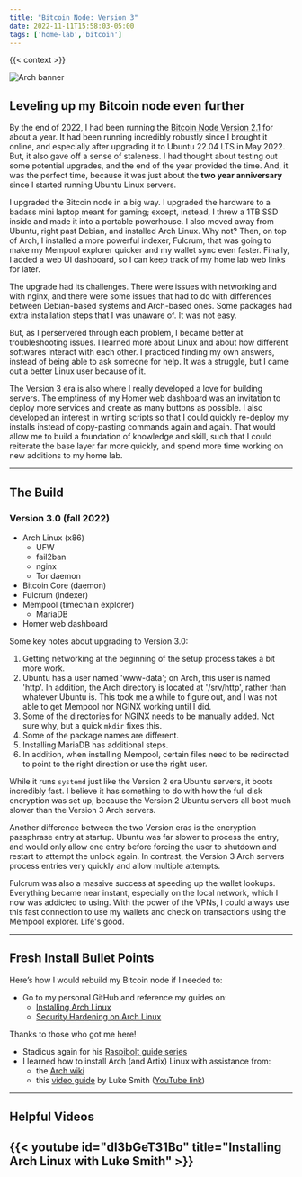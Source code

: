 ```yaml
---
title: "Bitcoin Node: Version 3"
date: 2022-11-11T15:58:03-05:00
tags: ['home-lab','bitcoin']
---
```


{{< context >}}

![Arch banner](/images/arch-banner.png)

## Leveling up my Bitcoin node even further

By the end of 2022, I had been running the [Bitcoin Node Version 2.1](/home-lab/bitcoin/bitcoin-node-v2#the-build) for about a year. It had been running incredibly robustly since I brought it online, and especially after upgrading it to Ubuntu 22.04 LTS in May 2022. But, it also gave off a sense of staleness. I had thought about testing out some potential upgrades, and the end of the year provided the time. And, it was the perfect time, because it was just about the **two year anniversary** since I started running Ubuntu Linux servers.

I upgraded the Bitcoin node in a big way. I upgraded the hardware to a badass mini laptop meant for gaming; except, instead, I threw a 1TB SSD inside and made it into a portable powerhouse. I also moved away from Ubuntu, right past Debian, and installed Arch Linux. Why not? Then, on top of Arch, I installed a more powerful indexer, Fulcrum, that was going to make my Mempool explorer quicker and my wallet sync even faster. Finally, I added a web UI dashboard, so I can keep track of my home lab web links for later.

The upgrade had its challenges. There were issues with networking and with nginx, and there were some issues that had to do with differences between Debian-based systems and Arch-based ones. Some packages had extra installation steps that I was unaware of. It was not easy.

But, as I perservered through each problem, I became better at troubleshooting issues. I learned more about Linux and about how different softwares interact with each other. I practiced finding my own answers, instead of being able to ask someone for help. It was a struggle, but I came out a better Linux user because of it.

The Version 3 era is also where I really developed a love for building servers. The emptiness of my Homer web dashboard was an invitation to deploy more services and create as many buttons as possible. I also developed an interest in writing scripts so that I could quickly re-deploy my installs instead of copy-pasting commands again and again. That would allow me to build a foundation of knowledge and skill, such that I could reiterate the base layer far more quickly, and spend more time working on new additions to my home lab.

---

## The Build

### Version 3.0 (fall 2022)

- Arch Linux (x86)
    - UFW
    - fail2ban
    - nginx
    - Tor daemon
- Bitcoin Core (daemon)
- Fulcrum (indexer)
- Mempool (timechain explorer)
    - MariaDB
- Homer web dashboard

Some key notes about upgrading to Version 3.0:

1. Getting networking at the beginning of the setup process takes a bit more work.
1. Ubuntu has a user named 'www-data'; on Arch, this user is named 'http'. In addition, the Arch directory is located at '/srv/http', rather than whatever Ubuntu is. This took me a while to figure out, and I was not able to get Mempool nor NGINX working until I did.
1. Some of the directories for NGINX needs to be manually added. Not sure why, but a quick `mkdir` fixes this.
1. Some of the package names are different.
1. Installing MariaDB has additional steps.
1. In addition, when installing Mempool, certain files need to be redirected to point to the right direction or use the right user.

While it runs `systemd` just like the Version 2 era Ubuntu servers, it boots incredibly fast. I believe it has something to do with how the full disk encryption was set up, because the Version 2 Ubuntu servers all boot much slower than the Version 3 Arch servers.

Another difference between the two Version eras is the encryption passphrase entry at startup. Ubuntu was far slower to process the entry, and would only allow one entry before forcing the user to shutdown and restart to attempt the unlock again. In contrast, the Version 3 Arch servers process entries very quickly and allow multiple attempts.

Fulcrum was also a massive success at speeding up the wallet lookups. Everything became near instant, especially on the local network, which I now was addicted to using. With the power of the VPNs, I could always use this fast connection to use my wallets and check on transactions using the Mempool explorer. Life's good.

---

## Fresh Install Bullet Points

Here’s how I would rebuild my Bitcoin node if I needed to:

- Go to my personal GitHub and reference my guides on:
    - [Installing Arch Linux](https://github.com/DavidVogelxyz/library/blob/master/install-os/install-arch.md)
    - [Security Hardening on Arch Linux](https://github.com/DavidVogelxyz/library/blob/master/security/secure-arch.md)

Thanks to those who got me here!

- Stadicus again for his [Raspibolt guide series](https://raspibolt.org/)
- I learned how to install Arch (and Artix) Linux with assistance from:
    - the [Arch wiki](https://wiki.archlinux.org)
    - this [video guide](https://videos.lukesmith.xyz/w/n1cMQYYzwPoegM2oXfz2iC) by Luke Smith ([YouTube link](https://www.youtube.com/watch?v=dI3bGeT31Bo))

---

## Helpful Videos

## {{< youtube id="dI3bGeT31Bo" title="Installing Arch Linux with Luke Smith" >}}
